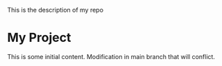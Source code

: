 This is the description of my repo
# My Project

This is some initial content.
Modification in main branch that will conflict.